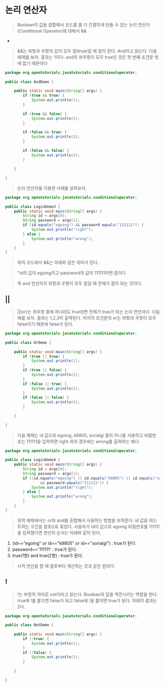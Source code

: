 논리 연산자
=
> Boolean의 값을 결합해서 코드를 좀 더 간결하게 만들 수 있는 논리 연산자(Conditional Operator)에 대해서 
&&
-
> &&는 좌항과 우항의 값이 모두 참(true)일 때 참이 된다. And라고 읽는다. 다음 예제를 보자. 결과는 1이다. and의 좌우항이 모두 true인 것은 첫 번째 조건문 밖에 없기 때문이다
```java
package org.opentutorials.javatutorials.conditionaloperator;
 
public class AndDemo {
 
    public static void main(String[] args) {
        if (true && true) {
            System.out.println(1);
        }
 
        if (true && false) {
            System.out.println(2);
        }
 
        if (false && true) {
            System.out.println(3);
        }
 
        if (false && false) {
            System.out.println(4);
        }
 
    }
 
}
```
> 논리 연산자를 이용한 사례를 살펴보자.
```java
package org.opentutorials.javatutorials.conditionaloperator;
 
public class LoginDemo3 {
    public static void main(String[] args) {
        String id = args[0];
        String password = args[1];
        if (id.equals("egoing") && password.equals("111111")) {
            System.out.println("right");
        } else {
            System.out.println("wrong");
        }
    }
}
```
> 위의 코드에서 &&는 아래와 같은 의미가 된다.

> "id의 값이 egoing이고 password의 값이 111111이면 참이다

> 즉 and 연산자의 좌항과 우항이 모두 참일 때 전체가 참이 되는 것이다.

||
-
> ||(or)는 좌우항 중에 하나라도 true라면 전체가 true가 되는 논리 연산자다. 다음 예를 보자. 결과는 1,2,3이 출력된다. 마지막 조건문의 or는 좌항과 우항이 모두 false이기 때문에 false가 된다. 
```java
package org.opentutorials.javatutorials.conditionaloperator;
 
public class OrDemo {
 
    public static void main(String[] args) {
        if (true || true) {
            System.out.println(1);
        }
        if (true || false) {
            System.out.println(2);
        }
        if (false || true) {
            System.out.println(3);
        }
        if (false || false) {
            System.out.println(4);
        }
 
    }
 
}
```
> 다음 예제는 id 값으로 egoing, k8805, sorialgi 중의 하나를 사용하고 비밀번호는 111111을 입력하면 right 외의 경우에는 wrong를 출력하는 예다.
```java
package org.opentutorials.javatutorials.conditionaloperator;
 
public class LoginDemo4 {
    public static void main(String[] args) {
        String id = args[0];
        String password = args[1];
        if ((id.equals("egoing") || id.equals("k8805") || id.equals("sorialgi"))
                && password.equals("111111")) {
            System.out.println("right");
        } else {
            System.out.println("wrong");
        }
    }
}
```
> 위의 예제에서는 or와 and를 혼합해서 사용하는 방법을 보여준다. id 값을 테스트하는 구간을 괄호()로 묶었다. 사용자가 id의 값으로 egoing 비밀번호를 111111을 입력했다면 연산의 순서는 아래와 같이 된다.

1. (id=="egoing" or id=="k8805" or id=="sorialgi") : true가 된다.
2. password=='111111' : true가 된다.
3. true(1항) and true(2항) : true가 된다.

> 사칙 연산을 할 때 괄호부터 계산하는 것과 같은 원리다.

!
-
> !는 부정의 의미로 not이라고 읽는다. Boolean의 값을 역전시키는 역할을 한다. true에 !를 붙으면 false가 되고 false에 !을 붙이면 true가 된다. 아래의 결과는 2다.
```java
package org.opentutorials.javatutorials.conditionaloperator;
 
public class NotDemo {
 
    public static void main(String[] args) {
        if (!true) {
            System.out.println(1);
        }
        if (!false) {
            System.out.println(2);
        }
 
    }
 
}
```
